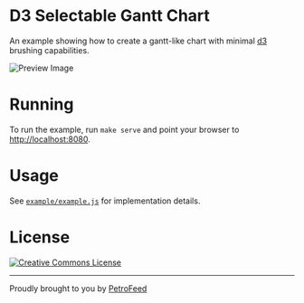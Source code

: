 # D3 Selectable Gantt Chart

An example showing how to create a gantt-like chart with minimal [d3](https://d3js.org) brushing
capabilities.

![Preview Image](https://cloud.githubusercontent.com/assets/680151/17070850/70e1602c-501b-11e6-917b-87a7fd2bbd50.png)

# Running

To run the example, run `make serve` and point your browser to [http://localhost:8080](http://localhost:8080).

# Usage

See
[`example/example.js`](https://github.com/PetroFeed/d3-selectable-gantt-chart/tree/master/example/example.js)
for implementation details.

# License

[![Creative Commons License](http://i.creativecommons.org/l/by/4.0/80x15.png)](http://creativecommons.org/licenses/by/4.0/)

---

Proudly brought to you by [PetroFeed](http://petrofeed.com)
